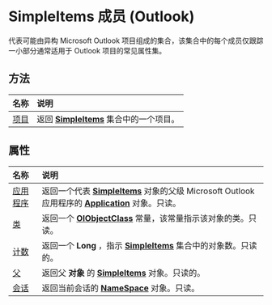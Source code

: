 
# SimpleItems 成员 (Outlook)


代表可能由异构 Microsoft Outlook 项目组成的集合，该集合中的每个成员仅跟踪一小部分通常适用于 Outlook 项目的常见属性集。


## 方法



|**名称**|**说明**|
|:-----|:-----|
|[项目](0b56d8a7-2bf5-a2e2-a269-b2d7377d2901.md)|返回  **[SimpleItems](b929ae28-fe5f-607e-37b5-ed6a304d4896.md)** 集合中的一个项目。|

## 属性



|**名称**|**说明**|
|:-----|:-----|
|[应用程序](f97f64ff-24d8-c72b-cde1-146155b29909.md)|返回一个代表  **[SimpleItems](b929ae28-fe5f-607e-37b5-ed6a304d4896.md)** 对象的父级 Microsoft Outlook 应用程序的 **[Application](797003e7-ecd1-eccb-eaaf-32d6ddde8348.md)** 对象。只读。|
|[类](80b27d14-49e4-bdba-b1ea-57263dfef680.md)|返回一个  **[OlObjectClass](33d724b3-df3c-2a7f-a80f-93b66d96f588.md)** 常量，该常量指示该对象的类。只读。|
|[计数](2656676b-ee82-aad0-21b9-8ca963cb57d2.md)|返回一个 **Long** ，指示 **[SimpleItems](b929ae28-fe5f-607e-37b5-ed6a304d4896.md)** 集合中的对象数。只读的。|
|[父](0b60197b-5384-a3c2-624c-3506dd0a4b6a.md)|返回父 **对象** 的 **[SimpleItems](b929ae28-fe5f-607e-37b5-ed6a304d4896.md)** 对象。只读的。|
|[会话](5445d76f-658c-babf-87cf-44efd75a208a.md)|返回当前会话的  **[NameSpace](f0dcaa19-07f5-5d42-a3bf-2e42b7885644.md)** 对象。只读。|
